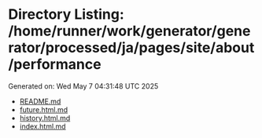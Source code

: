 # Directory Listing: /home/runner/work/generator/generator/processed/ja/pages/site/about/performance
Generated on: Wed May  7 04:31:48 UTC 2025

- [README.md](README.md)
- [future.html.md](future.html.md)
- [history.html.md](history.html.md)
- [index.html.md](index.html.md)
